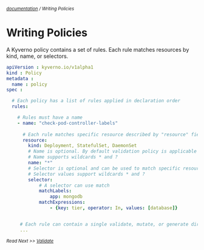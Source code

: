 <small>*[documentation](/README.md#documentation) / Writing Policies*</small>

# Writing Policies

A Kyverno policy contains a set of rules. Each rule matches resources by kind, name, or selectors.

````yaml
apiVersion : kyverno.io/v1alpha1
kind : Policy
metadata :
  name : policy
spec :

  # Each policy has a list of rules applied in declaration order
  rules:

    # Rules must have a name
    - name: "check-pod-controller-labels"
      
      # Each rule matches specific resource described by "resource" field.
      resource:
        kind: Deployment, StatefulSet, DaemonSet
        # Name is optional. By default validation policy is applicable to any resource of supported kinds.
        # Name supports wildcards * and ?
        name: "*"
        # Selector is optional and can be used to match specific resources
        # Selector values support wildcards * and ?
        selector:
            # A selector can use match
            matchLabels:
                app: mongodb
            matchExpressions:
                - {key: tier, operator: In, values: [database]}


     # Each rule can contain a single validate, mutate, or generate directive
     ...
````


<small>*Read Next >> [Validate](/documentation/writing-policies-validate.md)*</small>